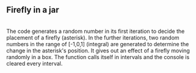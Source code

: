 <h2>Firefly in a jar</h2>
<br>
<body>
  The code generates a random number in its first iteration to decide the placement of a firefly (asterisk).
  In the further iterations, two random numbers in the range of [-1,0,1] (integral) are generated to determine the change in the asterisk's position.
  It gives out an effect of a firefly moving randomly in a box. The function calls itself in intervals and the console is cleared every interval.
</body>
